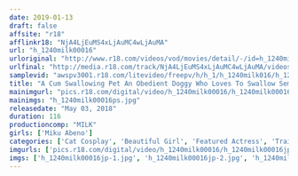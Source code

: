 ```yaml
---
date: 2019-01-13
draft: false
affsite: "r18"
afflinkr18: "NjA4LjEuMS4xLjAuMC4wLjAuMA"
url: "h_1240milk00016"
urloriginal: "http://www.r18.com/videos/vod/movies/detail/-/id=h_1240milk00016"
urlfinal: "http://media.r18.com/track/NjA4LjEuMS4xLjAuMC4wLjAuMA/videos/vod/movies/detail/-/id=h_1240milk00016"
samplevid: "awspv3001.r18.com/litevideo/freepv/h/h_1/h_1240milk016/h_1240milk016_dmb_w.mp4"
title: "A Cum Swallowing Pet An Obedient Doggy Who Loves To Swallow Semen Miku Abeno"
mainimgurl: "pics.r18.com/digital/video/h_1240milk00016/h_1240milk00016ps.jpg"
mainimgs: "h_1240milk00016ps.jpg"
releasedate: "May 03, 2018"
duration: 116
productioncomp: "MILK"
girls: ['Miku Abeno']
categories: ['Cat Cosplay', 'Beautiful Girl', 'Featured Actress', 'Training', 'Cosplay', 'Creampie', 'Cum Swallowing', 'Urination', 'Squirting', 'Hi-Def']
imgurls: ['pics.r18.com/digital/video/h_1240milk00016/h_1240milk00016jp-1.jpg', 'pics.r18.com/digital/video/h_1240milk00016/h_1240milk00016jp-2.jpg', 'pics.r18.com/digital/video/h_1240milk00016/h_1240milk00016jp-3.jpg', 'pics.r18.com/digital/video/h_1240milk00016/h_1240milk00016jp-4.jpg', 'pics.r18.com/digital/video/h_1240milk00016/h_1240milk00016jp-5.jpg', 'pics.r18.com/digital/video/h_1240milk00016/h_1240milk00016jp-6.jpg', 'pics.r18.com/digital/video/h_1240milk00016/h_1240milk00016jp-7.jpg', 'pics.r18.com/digital/video/h_1240milk00016/h_1240milk00016jp-8.jpg', 'pics.r18.com/digital/video/h_1240milk00016/h_1240milk00016jp-9.jpg', 'pics.r18.com/digital/video/h_1240milk00016/h_1240milk00016jp-10.jpg', 'pics.r18.com/digital/video/h_1240milk00016/h_1240milk00016jp-11.jpg', 'pics.r18.com/digital/video/h_1240milk00016/h_1240milk00016jp-12.jpg', 'pics.r18.com/digital/video/h_1240milk00016/h_1240milk00016jp-13.jpg', 'pics.r18.com/digital/video/h_1240milk00016/h_1240milk00016jp-14.jpg', 'pics.r18.com/digital/video/h_1240milk00016/h_1240milk00016jp-15.jpg', 'pics.r18.com/digital/video/h_1240milk00016/h_1240milk00016jp-16.jpg', 'pics.r18.com/digital/video/h_1240milk00016/h_1240milk00016jp-17.jpg', 'pics.r18.com/digital/video/h_1240milk00016/h_1240milk00016jp-18.jpg', 'pics.r18.com/digital/video/h_1240milk00016/h_1240milk00016jp-19.jpg', 'pics.r18.com/digital/video/h_1240milk00016/h_1240milk00016jp-20.jpg']
imgs: ['h_1240milk00016jp-1.jpg', 'h_1240milk00016jp-2.jpg', 'h_1240milk00016jp-3.jpg', 'h_1240milk00016jp-4.jpg', 'h_1240milk00016jp-5.jpg', 'h_1240milk00016jp-6.jpg', 'h_1240milk00016jp-7.jpg', 'h_1240milk00016jp-8.jpg', 'h_1240milk00016jp-9.jpg', 'h_1240milk00016jp-10.jpg', 'h_1240milk00016jp-11.jpg', 'h_1240milk00016jp-12.jpg', 'h_1240milk00016jp-13.jpg', 'h_1240milk00016jp-14.jpg', 'h_1240milk00016jp-15.jpg', 'h_1240milk00016jp-16.jpg', 'h_1240milk00016jp-17.jpg', 'h_1240milk00016jp-18.jpg', 'h_1240milk00016jp-19.jpg', 'h_1240milk00016jp-20.jpg']
---
```

